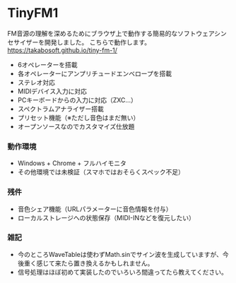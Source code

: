 # TinyFM1

FM音源の理解を深めるためにブラウザ上で動作する簡易的なソフトウェアシンセサイザーを開発しました。
こちらで動作します。
https://takabosoft.github.io/tiny-fm-1/

* 6オペレーターを搭載
* 各オペレーターにアンプリチュードエンベロープを搭載
* ステレオ対応
* MIDIデバイス入力に対応
* PCキーボードからの入力に対応（ZXC...）
* スペクトラムアナライザー搭載
* プリセット機能（※ただし音色はまだ無い）
* オープンソースなのでカスタマイズ仕放題

### 動作環境

* Windows + Chrome + フルハイモニタ
* その他環境では未検証（スマホではおそらくスペック不足）

### 残件

* 音色シェア機能（URLパラメーターに音色情報を付与）
* ローカルストレージへの状態保存（MIDI-INなどを復元したい）

### 雑記

* 今のところWaveTableは使わずMath.sinでサイン波を生成していますが、今後重く感じて来たら置き換えるかもしれません。
* 信号処理はほぼ初めて実装したのでいろいろ間違ってたら教えてください。

